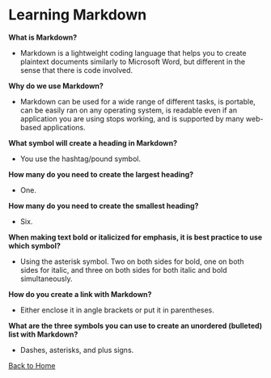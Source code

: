 # Learning Markdown

**What is Markdown?**

- Markdown is a lightweight coding language that helps you to create plaintext documents similarly to Microsoft Word, but different in the sense that there is code involved.

**Why do we use Markdown?**

- Markdown can be used for a wide range of different tasks, is portable, can be easily ran on any operating system, is readable even if an application you are using stops working, and is supported by many web-based applications.

**What symbol will create a heading in Markdown?**

- You use the hashtag/pound symbol.

**How many do you need to create the largest heading?**

- One.

**How many do you need to create the smallest heading?**

- Six.

**When making text bold or italicized for emphasis, it is best practice to use which symbol?**

- Using the asterisk symbol. Two on both sides for bold, one on both sides for italic, and three on both sides for both italic and bold simultaneously.

**How do you create a link with Markdown?**

- Either enclose it in angle brackets or put it in parentheses.

**What are the three symbols you can use to create an unordered (bulleted) list with Markdown?**

- Dashes, asterisks, and plus signs.

[Back to Home](README.md)
